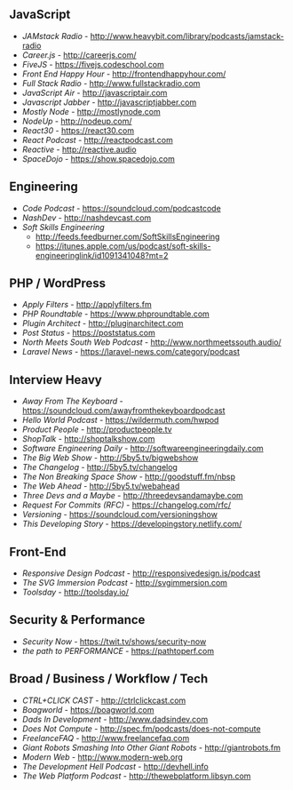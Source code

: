 ## JavaScript
- *JAMstack Radio* - http://www.heavybit.com/library/podcasts/jamstack-radio
- *Career.js* - http://careerjs.com/
- *FiveJS* - https://fivejs.codeschool.com
- *Front End Happy Hour* - http://frontendhappyhour.com/
- *Full Stack Radio* - http://www.fullstackradio.com
- *JavaScript Air* - http://javascriptair.com
- *Javascript Jabber* - http://javascriptjabber.com
- *Mostly Node* - http://mostlynode.com
- *NodeUp* - http://nodeup.com/
- *React30* - https://react30.com
- *React Podcast* - http://reactpodcast.com
- *Reactive* - http://reactive.audio
- *SpaceDojo* - https://show.spacedojo.com


## Engineering
- *Code Podcast* - https://soundcloud.com/podcastcode
- *NashDev* - http://nashdevcast.com
- *Soft Skills Engineering*
    - http://feeds.feedburner.com/SoftSkillsEngineering
    - https://itunes.apple.com/us/podcast/soft-skills-engineeringlink/id1091341048?mt=2


## PHP / WordPress
- *Apply Filters* - http://applyfilters.fm
- *PHP Roundtable* - https://www.phproundtable.com
- *Plugin Architect* - http://pluginarchitect.com
- *Post Status* - https://poststatus.com
- *North Meets South Web Podcast* - http://www.northmeetssouth.audio/
- *Laravel News* - https://laravel-news.com/category/podcast


## Interview Heavy
- *Away From The Keyboard* - https://soundcloud.com/awayfromthekeyboardpodcast
- *Hello World Podcast* - https://wildermuth.com/hwpod
- *Product People* - http://productpeople.tv
- *ShopTalk* - http://shoptalkshow.com
- *Software Engineering Daily* - http://softwareengineeringdaily.com
- *The Big Web Show* - http://5by5.tv/bigwebshow
- *The Changelog* - http://5by5.tv/changelog
- *The Non Breaking Space Show* - http://goodstuff.fm/nbsp
- *The Web Ahead* - http://5by5.tv/webahead
- *Three Devs and a Maybe* - http://threedevsandamaybe.com
- *Request For Commits (RFC)* - https://changelog.com/rfc/ 
- *Versioning* - https://soundcloud.com/versioningshow
- *This Developing Story* - https://developingstory.netlify.com/


## Front-End
- *Responsive Design Podcast* - http://responsivedesign.is/podcast
- *The SVG Immersion Podcast* - http://svgimmersion.com
- *Toolsday* - http://toolsday.io/


## Security & Performance
- *Security Now* - https://twit.tv/shows/security-now
- *the path to PERFORMANCE* - https://pathtoperf.com


## Broad / Business / Workflow / Tech
- *CTRL+CLICK CAST* - http://ctrlclickcast.com
- *Boagworld* - https://boagworld.com
- *Dads In Development* - http://www.dadsindev.com
- *Does Not Compute* - http://spec.fm/podcasts/does-not-compute
- *FreelanceFAQ* - http://www.freelancefaq.com
- *Giant Robots Smashing Into Other Giant Robots* - http://giantrobots.fm
- *Modern Web* - http://www.modern-web.org
- *The Development Hell Podcast* - http://devhell.info
- *The Web Platform Podcast* - http://thewebplatform.libsyn.com
